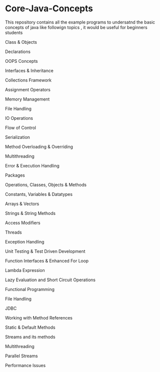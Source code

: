 # Core-Java-Concepts
This repository contains all the example programs to undersatnd the basic concepts of java like followign topics , it would be useful for beginners students

Class & Objects

Declarations

OOPS Concepts

Interfaces & Inheritance

Collections Framework

Assignment Operators

Memory Management

File Handling

IO Operations

Flow of Control

Serialization

Method Overloading & Overriding

Multithreading

Error & Execution Handling

Packages

Operations, Classes, Objects & Methods

Constants, Variables & Datatypes

Arrays & Vectors

Strings & String Methods

Access Modifiers

Threads

Exception Handling

Unit Testing & Test Driven Development

Function Interfaces & Enhanced For Loop

Lambda Expression

Lazy Evaluation and Short Circuit Operations

Functional Programming

File Handling

JDBC

Working with Method References

Static & Default Methods

Streams and its methods

Multithreading

Parallel Streams

Performance Issues

